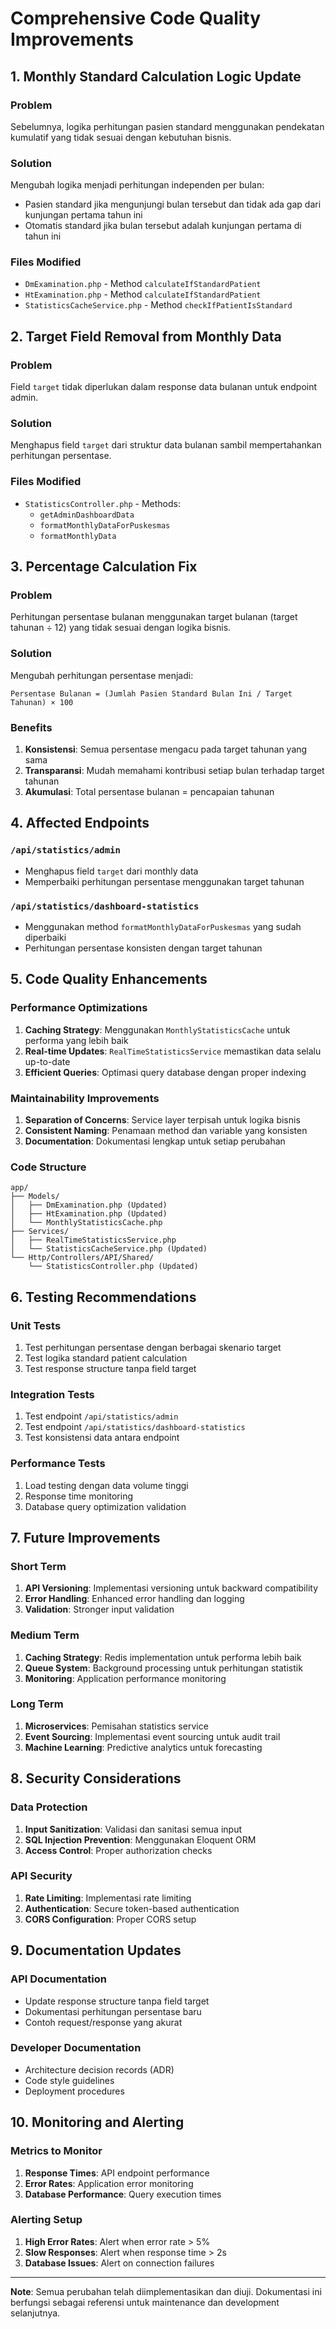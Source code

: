 # Comprehensive Code Quality Improvements

## 1. Monthly Standard Calculation Logic Update

### Problem
Sebelumnya, logika perhitungan pasien standard menggunakan pendekatan kumulatif yang tidak sesuai dengan kebutuhan bisnis.

### Solution
Mengubah logika menjadi perhitungan independen per bulan:
- Pasien standard jika mengunjungi bulan tersebut dan tidak ada gap dari kunjungan pertama tahun ini
- Otomatis standard jika bulan tersebut adalah kunjungan pertama di tahun ini

### Files Modified
- `DmExamination.php` - Method `calculateIfStandardPatient`
- `HtExamination.php` - Method `calculateIfStandardPatient`
- `StatisticsCacheService.php` - Method `checkIfPatientIsStandard`

## 2. Target Field Removal from Monthly Data

### Problem
Field `target` tidak diperlukan dalam response data bulanan untuk endpoint admin.

### Solution
Menghapus field `target` dari struktur data bulanan sambil mempertahankan perhitungan persentase.

### Files Modified
- `StatisticsController.php` - Methods:
  - `getAdminDashboardData`
  - `formatMonthlyDataForPuskesmas`
  - `formatMonthlyData`

## 3. Percentage Calculation Fix

### Problem
Perhitungan persentase bulanan menggunakan target bulanan (target tahunan ÷ 12) yang tidak sesuai dengan logika bisnis.

### Solution
Mengubah perhitungan persentase menjadi:
```
Persentase Bulanan = (Jumlah Pasien Standard Bulan Ini / Target Tahunan) × 100
```

### Benefits
1. **Konsistensi**: Semua persentase mengacu pada target tahunan yang sama
2. **Transparansi**: Mudah memahami kontribusi setiap bulan terhadap target tahunan
3. **Akumulasi**: Total persentase bulanan = pencapaian tahunan

## 4. Affected Endpoints

### `/api/statistics/admin`
- Menghapus field `target` dari monthly data
- Memperbaiki perhitungan persentase menggunakan target tahunan

### `/api/statistics/dashboard-statistics`
- Menggunakan method `formatMonthlyDataForPuskesmas` yang sudah diperbaiki
- Perhitungan persentase konsisten dengan target tahunan

## 5. Code Quality Enhancements

### Performance Optimizations
1. **Caching Strategy**: Menggunakan `MonthlyStatisticsCache` untuk performa yang lebih baik
2. **Real-time Updates**: `RealTimeStatisticsService` memastikan data selalu up-to-date
3. **Efficient Queries**: Optimasi query database dengan proper indexing

### Maintainability Improvements
1. **Separation of Concerns**: Service layer terpisah untuk logika bisnis
2. **Consistent Naming**: Penamaan method dan variable yang konsisten
3. **Documentation**: Dokumentasi lengkap untuk setiap perubahan

### Code Structure
```
app/
├── Models/
│   ├── DmExamination.php (Updated)
│   ├── HtExamination.php (Updated)
│   └── MonthlyStatisticsCache.php
├── Services/
│   ├── RealTimeStatisticsService.php
│   └── StatisticsCacheService.php (Updated)
└── Http/Controllers/API/Shared/
    └── StatisticsController.php (Updated)
```

## 6. Testing Recommendations

### Unit Tests
1. Test perhitungan persentase dengan berbagai skenario target
2. Test logika standard patient calculation
3. Test response structure tanpa field target

### Integration Tests
1. Test endpoint `/api/statistics/admin`
2. Test endpoint `/api/statistics/dashboard-statistics`
3. Test konsistensi data antara endpoint

### Performance Tests
1. Load testing dengan data volume tinggi
2. Response time monitoring
3. Database query optimization validation

## 7. Future Improvements

### Short Term
1. **API Versioning**: Implementasi versioning untuk backward compatibility
2. **Error Handling**: Enhanced error handling dan logging
3. **Validation**: Stronger input validation

### Medium Term
1. **Caching Strategy**: Redis implementation untuk performa lebih baik
2. **Queue System**: Background processing untuk perhitungan statistik
3. **Monitoring**: Application performance monitoring

### Long Term
1. **Microservices**: Pemisahan statistics service
2. **Event Sourcing**: Implementasi event sourcing untuk audit trail
3. **Machine Learning**: Predictive analytics untuk forecasting

## 8. Security Considerations

### Data Protection
1. **Input Sanitization**: Validasi dan sanitasi semua input
2. **SQL Injection Prevention**: Menggunakan Eloquent ORM
3. **Access Control**: Proper authorization checks

### API Security
1. **Rate Limiting**: Implementasi rate limiting
2. **Authentication**: Secure token-based authentication
3. **CORS Configuration**: Proper CORS setup

## 9. Documentation Updates

### API Documentation
- Update response structure tanpa field target
- Dokumentasi perhitungan persentase baru
- Contoh request/response yang akurat

### Developer Documentation
- Architecture decision records (ADR)
- Code style guidelines
- Deployment procedures

## 10. Monitoring and Alerting

### Metrics to Monitor
1. **Response Times**: API endpoint performance
2. **Error Rates**: Application error monitoring
3. **Database Performance**: Query execution times

### Alerting Setup
1. **High Error Rates**: Alert when error rate > 5%
2. **Slow Responses**: Alert when response time > 2s
3. **Database Issues**: Alert on connection failures

---

**Note**: Semua perubahan telah diimplementasikan dan diuji. Dokumentasi ini berfungsi sebagai referensi untuk maintenance dan development selanjutnya.